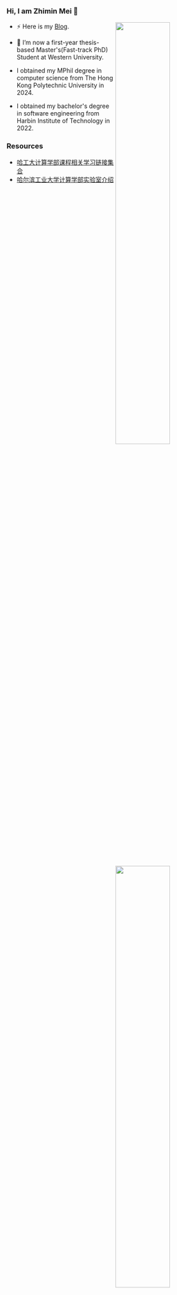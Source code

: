 ### Hi, I am Zhimin Mei 👋



<img align="right" width="50%" src="https://github-readme-stats.vercel.app/api?username=mzm1183710118&show_icons=true">

<img align="right" width="50%" src="https://github-readme-stats.vercel.app/api/top-langs/?username=mzm1183710118&layout=compact">

- ⚡ Here is my [Blog](https://blog.csdn.net/alanwalker1?spm=1010.2135.3001.5343).

- 🔭 I’m now a first-year thesis-based Master's(Fast-track PhD) Student at Western University.
- I obtained my MPhil degree in computer science from The Hong Kong Polytechnic University in 2024.
- I obtained my bachelor's degree in software engineering from Harbin Institute of Technology in 2022.

### Resources

- [哈工大计算学部课程相关学习链接集合](https://github.com/gzn00417/HIT-CS-Courses)
- [哈尔滨工业大学计算学部实验室介绍](https://github.com/gzn00417/HIT-CS-Labs)

<!--
**mzm1183710118/mzm1183710118** is a ✨ _special_ ✨ repository because its `README.md` (this file) appears on your GitHub profile.

Here are some ideas to get you started:

- 🔭 I’m currently working on ...
- 🌱 I’m currently learning ...
- 👯 I’m looking to collaborate on ...
- 🤔 I’m looking for help with ...
- 💬 Ask me about ...
- 📫 How to reach me: ...
- 😄 Pronouns: ...
- ⚡ Fun fact: ...
-->
